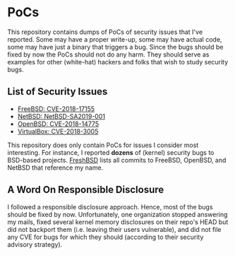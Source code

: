 # PoCs
This repository contains dumps of PoCs of security issues that I've reported. Some may have a proper write-up, some may have actual code, some may have just a binary that triggers a bug. Since the bugs should be fixed by now the PoCs should not do any harm. They should serve as examples for other (white-hat) hackers and folks that wish to study security bugs.

## List of Security Issues

* [FreeBSD: CVE-2018-17155](FreeBSD/CVE-2018-17155)
* [NetBSD: NetBSD-SA2019-001](NetBSD/NetBSD-SA2019-001)
* [OpenBSD: CVE-2018-14775](OpenBSD/CVE-2018-14775)
* [VirtualBox: CVE-2018-3005](VirtualBox/CVE-2018-3005)

This repository does only contain PoCs for issues I consider most interesting. For instance, I reported **dozens** of (kernel) security bugs to BSD-based projects. [FreshBSD](https://freshbsd.org/search?q=Thomas+Barabosch&project%5B%5D=freebsd&project%5B%5D=netbsd&project%5B%5D=openbsd&sort=commit_date) lists all commits to FreeBSD, OpenBSD, and NetBSD that reference my name.

## A Word On Responsible Disclosure
I followed a responsible disclosure approach. Hence, most of the bugs should be fixed by now. Unfortunately, one organization stopped answering my mails, fixed several kernel memory disclosures on their repo's HEAD but did not backport them (i.e. leaving their users vulnerable), and did not file any CVE for bugs for which they should (according to their security advisory strategy).
